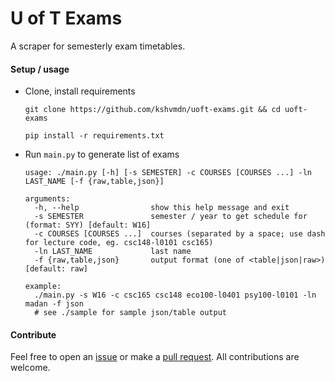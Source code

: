 # U of T Exams
A scraper for semesterly exam timetables.

#### Setup / usage

+ Clone, install requirements

  ```
  git clone https://github.com/kshvmdn/uoft-exams.git && cd uoft-exams
  ```

  ```
  pip install -r requirements.txt
  ```

+ Run `main.py` to generate list of exams

  ```
  usage: ./main.py [-h] [-s SEMESTER] -c COURSES [COURSES ...] -ln LAST_NAME [-f {raw,table,json}]

  arguments:
    -h, --help                show this help message and exit
    -s SEMESTER               semester / year to get schedule for (format: SYY) [default: W16]
    -c COURSES [COURSES ...]  courses (separated by a space; use dash for lecture code, eg. csc148-l0101 csc165)
    -ln LAST_NAME             last name
    -f {raw,table,json}       output format (one of <table|json|raw>) [default: raw]

  example: 
    ./main.py -s W16 -c csc165 csc148 eco100-l0401 psy100-l0101 -ln madan -f json
    # see ./sample for sample json/table output
  ```

#### Contribute
Feel free to open an [issue](https://github.com/kshvmdn/uoft-exams/issues) or make a [pull request](https://github.com/kshvmdn/uoft-exams/pulls). All contributions are welcome.
